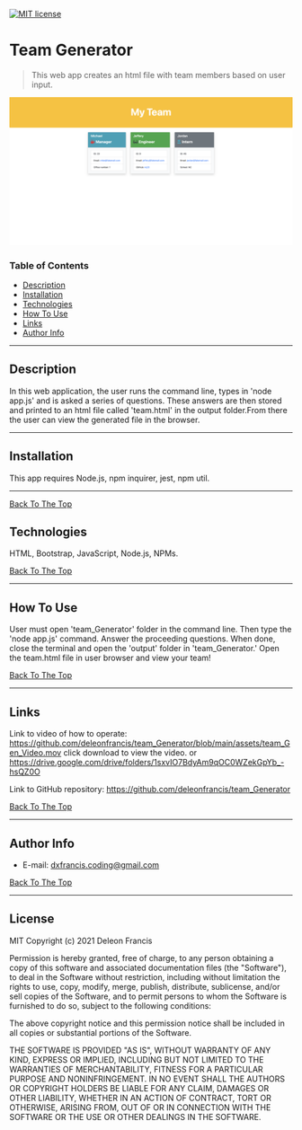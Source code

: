 [![MIT license](https://img.shields.io/badge/License-MIT-blue.svg)](https://lbesson.mit-license.org/)

# Team Generator

> This web app creates an html file with team members based on user input.

![](assets/team_generator.png)

### Table of Contents

- [Description](#description)
- [Installation](#installation)
- [Technologies](#technologies)
- [How To Use](#how-to-use)
- [Links](#links)
- [Author Info](#author-info)

---

## Description

In this web application, the user runs the command line, types in 'node app.js' and is asked a series of questions. These answers are then stored and printed to an html file called 'team.html' in the output folder.From there the user can view the generated file in the browser.

---

## Installation

This app requires Node.js, npm inquirer, jest, npm util.

---

[Back To The Top](#read-me-template)

## Technologies

HTML, Bootstrap, JavaScript, Node.js, NPMs.

[Back To The Top](#read-me-template)

---

## How To Use

User must open 'team_Generator' folder in the command line. Then type the 'node app.js' command. Answer the proceeding questions. When done, close the terminal and open the 'output' folder in 'team_Generator.' Open the
team.html file in user browser and view your team!

[Back To The Top](#read-me-template)

---

## Links

Link to video of how to operate:
https://github.com/deleonfrancis/team_Generator/blob/main/assets/team_Gen_Video.mov
click download to view the video.
or
https://drive.google.com/drive/folders/1sxvIO7BdyAm9qOC0WZekGpYb_-hsQZ0O

Link to GitHub repository:
https://github.com/deleonfrancis/team_Generator

[Back To The Top](#read-me-template)

---

## Author Info

- E-mail: dxfrancis.coding@gmail.com

[Back To The Top](#read-me-template)

---

## License

MIT
Copyright (c) 2021 Deleon Francis

Permission is hereby granted, free of charge, to any person obtaining a copy
of this software and associated documentation files (the "Software"), to deal
in the Software without restriction, including without limitation the rights
to use, copy, modify, merge, publish, distribute, sublicense, and/or sell
copies of the Software, and to permit persons to whom the Software is
furnished to do so, subject to the following conditions:

The above copyright notice and this permission notice shall be included in all
copies or substantial portions of the Software.

THE SOFTWARE IS PROVIDED "AS IS", WITHOUT WARRANTY OF ANY KIND, EXPRESS OR
IMPLIED, INCLUDING BUT NOT LIMITED TO THE WARRANTIES OF MERCHANTABILITY,
FITNESS FOR A PARTICULAR PURPOSE AND NONINFRINGEMENT. IN NO EVENT SHALL THE
AUTHORS OR COPYRIGHT HOLDERS BE LIABLE FOR ANY CLAIM, DAMAGES OR OTHER
LIABILITY, WHETHER IN AN ACTION OF CONTRACT, TORT OR OTHERWISE, ARISING FROM,
OUT OF OR IN CONNECTION WITH THE SOFTWARE OR THE USE OR OTHER DEALINGS IN THE
SOFTWARE.
